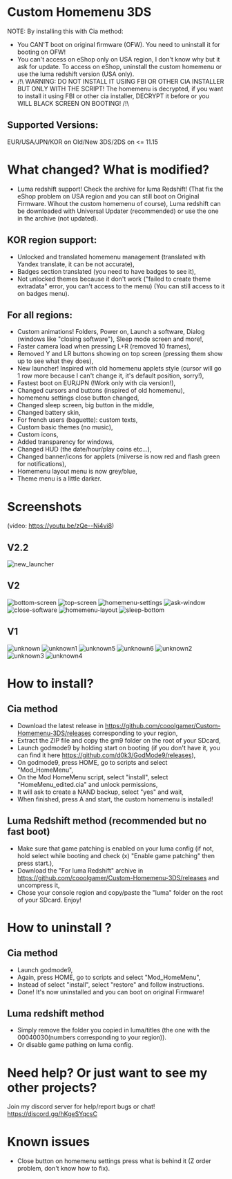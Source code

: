 # Custom Homemenu 3DS
NOTE: By installing this with Cia method:
* You CAN'T boot on original firmware (OFW). You need to uninstall it for booting on OFW!
* You can't access on eShop only on USA region, I don't know why but it ask for update. To access on eShop, uninstall the custom homemenu or use the luma redshift version (USA only).
* /!\ WARNING: DO NOT INSTALL IT USING FBI OR OTHER CIA INSTALLER BUT ONLY WITH THE SCRIPT! The homemenu is decrypted, if you want to install it using FBI or other cia installer, DECRYPT it before or you WILL BLACK SCREEN ON BOOTING! /!\
## Supported Versions:
EUR/USA/JPN/KOR on Old/New 3DS/2DS on <= 11.15
# What changed? What is modified?
* Luma redshift support! Check the archive for luma Redshift! (That fix the eShop problem on USA region and you can still boot on Original Firmware. Wihout the custom homemenu of course), Luma redshift can be downloaded with Universal Updater (recommended) or use the one in the archive (not updated).
## KOR region support:
* Unlocked and translated homemenu management (translated with Yandex translate, it can be not accurate),
* Badges section translated (you need to have badges to see it),
* Not unlocked themes because it don't work ("failed to create theme extradata" error, you can't access to the menu) (You can still access to it on badges menu).
## For all regions:
* Custom animations! Folders, Power on, Launch a software, Dialog (windows like "closing software"), Sleep mode screen and more!,
* Faster camera load when pressing L+R (removed 10 frames),
* Removed Y and LR buttons showing on top screen (pressing them show up to see what they does),
* New launcher! Inspired with old homemenu applets style (cursor will go 1 row more because I can't change it, it's default position, sorry!),
* Fastest boot on EUR/JPN (!Work only with cia version!),
* Changed cursors and buttons (inspired of old homemenu),
* homemenu settings close button changed,
* Changed sleep screen, big button in the middle,
* Changed battery skin,
* For french users (baguette): custom texts,
* Custom basic themes (no music),
* Custom icons,
* Added transparency for windows,
* Changed HUD (the date/hour/play coins etc...),
* Changed banner/icons for applets (miiverse is now red and flash green for notifications),
* Homemenu layout menu is now grey/blue,
* Theme menu is a little darker.
# Screenshots
(video: https://youtu.be/zQe--Ni4vi8)
## V2.2
![new_launcher](/new_launcher.png?raw=true "New launcher!")
## V2
![bottom-screen](/bottom-screen.png?raw=true "Launcher")
![top-screen](/top-screen.png?raw=true "Top screen")
![homemenu-settings](/homemenu-settings.png?raw=true "Homemenu Settings")
![ask-window](/ask-window.png?raw=true "Ask Window")
![close-software](/close-software.png?raw=true "Close software Window")
![homemenu-layout](/homemenu-layout.png?raw=true "homemenu layout")
![sleep-bottom](/sleep-bottom.png?raw=true "Sleep Bottom Screen")
## V1
![unknown](/unknown.png?raw=true "Red miiverse and custom HUD")
![unknown1](/unknown1.png?raw=true "transparency window")
![unknown5](/unknown5.png?raw=true "transparency window with one button")
![unknown6](/unknown6.png?raw=true "transparency window with two button")
![unknown2](/unknown2.png?raw=true "transparency menu")
![unknown3](/unknown3.png?raw=true "custom icons")
![unknown4](/unknown4.png?raw=true "custom homemenu layout")
# How to install?
## Cia method
* Download the latest release in https://github.com/cooolgamer/Custom-Homemenu-3DS/releases corresponding to your region,
* Extract the ZIP file and copy the gm9 folder on the root of your SDcard,
* Launch godmode9 by holding start on booting (if you don't have it, you can find it here https://github.com/d0k3/GodMode9/releases),
* On godmode9, press HOME, go to scripts and select "Mod_HomeMenu",
* On the Mod HomeMenu script, select "install", select "HomeMenu_edited.cia" and unlock permissions,
* It will ask to create a NAND backup, select "yes" and wait,
* When finished, press A and start, the custom homemenu is installed!
## Luma Redshift method (recommended but no fast boot)
* Make sure that game patching is enabled on your luma config (if not, hold select while booting and check (x) "Enable game patching" then press start.),
* Download the "For luma Redshift" archive in https://github.com/cooolgamer/Custom-Homemenu-3DS/releases and uncompress it,
* Chose your console region and copy/paste the "luma" folder on the root of your SDcard.
Enjoy!
# How to uninstall ?
## Cia method
* Launch godmode9,
* Again, press HOME, go to scripts and select "Mod_HomeMenu",
* Instead of select "install", select "restore" and follow instructions.
* Done! It's now uninstalled and you can boot on original Firmware!
## Luma redshift method
* Simply remove the folder you copied in luma/titles (the one with the 00040030(numbers corresponding to your region)).
* Or disable game pathing on luma config.
# Need help? Or just want to see my other projects?
Join my discord server for help/report bugs or chat! https://discord.gg/hKgeSYqcsC
# Known issues
* Close button on homemenu settings press what is behind it (Z order problem, don't know how to fix).
